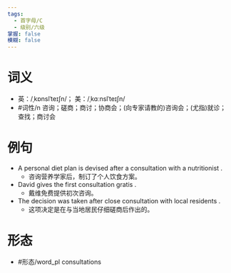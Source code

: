 ```yaml
---
tags:
  - 首字母/C
  - 级别/六级
掌握: false
模糊: false
---
```

# 词义
- 英：/ˌkɒnslˈteɪʃn/； 美：/ˌkɑːnslˈteɪʃn/
- #词性/n  咨询；磋商；商讨；协商会；(向专家请教的)咨询会；(尤指)就诊；查找；商讨会
# 例句
- A personal diet plan is devised after a consultation with a nutritionist .
	- 咨询营养学家后，制订了个人饮食方案。
- David gives the first consultation gratis .
	- 戴维免费提供初次咨询。
- The decision was taken after close consultation with local residents .
	- 这项决定是在与当地居民仔细磋商后作出的。
# 形态
- #形态/word_pl consultations

